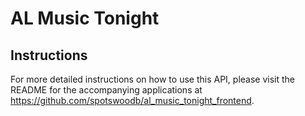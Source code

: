 # AL Music Tonight

## Instructions
For more detailed instructions on how to use this API, please visit the README for the accompanying applications at https://github.com/spotswoodb/al_music_tonight_frontend.
